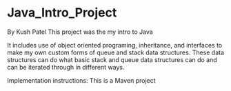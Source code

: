 # Java_Intro_Project
By Kush Patel
This project was the my intro to Java

It includes use of object oriented programing, inheritance, and interfaces to make my own custom forms of queue and stack data structures.
These data structures can do what basic stack and queue data structures can do and can be iterated through in different ways. 

Implementation instructions:
This is a Maven project
